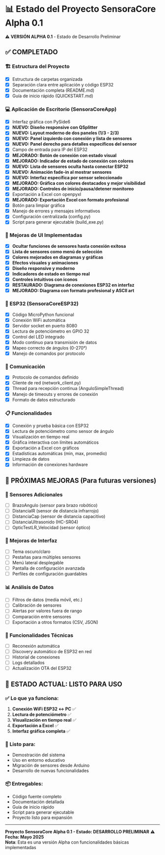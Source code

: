 # 📊 Estado del Proyecto SensoraCore Alpha 0.1

⚠️ **VERSIÓN ALPHA 0.1** - Estado de Desarrollo Preliminar

## ✅ COMPLETADO

### 🏗️ Estructura del Proyecto
- [x] Estructura de carpetas organizada
- [x] Separación clara entre aplicación y código ESP32
- [x] Documentación completa (README.md)
- [x] Guía de inicio rápido (QUICKSTART.md)

### 💻 Aplicación de Escritorio (SensoraCoreApp)
- [x] Interfaz gráfica con PySide6
- [x] **NUEVO: Diseño responsive con QSplitter**
- [x] **NUEVO: Layout moderno de dos paneles (1/3 - 2/3)**
- [x] **NUEVO: Panel izquierdo con conexión y lista de sensores**
- [x] **NUEVO: Panel derecho para detalles específicos del sensor**
- [x] Campo de entrada para IP del ESP32
- [x] **MEJORADO: Botón de conexión con estado visual**
- [x] **MEJORADO: Indicador de estado de conexión con colores**
- [x] **NUEVO: Lista de sensores oculta hasta conectar ESP32**
- [x] **NUEVO: Animación fade-in al mostrar sensores**
- [x] **NUEVO: Interfaz específica por sensor seleccionado**
- [x] **MEJORADO: Gráfica con colores destacados y mejor visibilidad**
- [x] **MEJORADO: Controles de inicio/pausa/detener monitoreo**
- [x] Exportación a Excel con openpyxl
- [x] **MEJORADO: Exportación Excel con formato profesional**
- [x] Botón para limpiar gráfica
- [x] Manejo de errores y mensajes informativos
- [x] Configuración centralizada (config.py)
- [x] Script para generar ejecutable (build_exe.py)

### 🎨 Mejoras de UI Implementadas
- [x] **Ocultar funciones de sensores hasta conexión exitosa**
- [x] **Lista de sensores como menú de selección**
- [x] **Colores mejorados en diagramas y gráficas**
- [x] **Efectos visuales y animaciones**
- [x] **Diseño responsive y moderno**
- [x] **Indicadores de estado en tiempo real**
- [x] **Controles intuitivos con iconos**
- [x] **RESTAURADO: Diagrama de conexiones ESP32 en interfaz**
- [x] **MEJORADO: Diagrama con formato profesional y ASCII art**

### 🔌 ESP32 (SensoraCoreESP32)
- [x] Código MicroPython funcional
- [x] Conexión WiFi automática
- [x] Servidor socket en puerto 8080
- [x] Lectura de potenciómetro en GPIO 32
- [x] Control del LED integrado
- [x] Modo continuo para transmisión de datos
- [x] Mapeo correcto de ángulos (0-270°)
- [x] Manejo de comandos por protocolo

### 📡 Comunicación
- [x] Protocolo de comandos definido
- [x] Cliente de red (network_client.py)
- [x] Thread para recepción continua (AnguloSimpleThread)
- [x] Manejo de timeouts y errores de conexión
- [x] Formato de datos estructurado

### 📋 Funcionalidades
- [x] Conexión y prueba básica con ESP32
- [x] Lectura de potenciómetro como sensor de ángulo
- [x] Visualización en tiempo real
- [x] Gráfica interactiva con límites automáticos
- [x] Exportación a Excel con gráficos
- [x] Estadísticas automáticas (min, max, promedio)
- [x] Limpieza de datos
- [x] Información de conexiones hardware

## 🔄 PRÓXIMAS MEJORAS (Para futuras versiones)

### 🎯 Sensores Adicionales
- [ ] BrazoAngulo (sensor para brazo robótico)
- [ ] DistanciaIR (sensor de distancia infrarrojo)
- [ ] DistanciaCap (sensor de distancia capacitivo)
- [ ] DistanciaUltrasonido (HC-SR04)
- [ ] OpticTestLR_Velocidad (sensor óptico)

### 🎨 Mejoras de Interfaz
- [ ] Tema oscuro/claro
- [ ] Pestañas para múltiples sensores
- [ ] Menú lateral desplegable
- [ ] Pantalla de configuración avanzada
- [ ] Perfiles de configuración guardables

### 📊 Análisis de Datos
- [ ] Filtros de datos (media móvil, etc.)
- [ ] Calibración de sensores
- [ ] Alertas por valores fuera de rango
- [ ] Comparación entre sensores
- [ ] Exportación a otros formatos (CSV, JSON)

### 🔧 Funcionalidades Técnicas
- [ ] Reconexión automática
- [ ] Discovery automático de ESP32 en red
- [ ] Historial de conexiones
- [ ] Logs detallados
- [ ] Actualización OTA del ESP32

## 🎯 ESTADO ACTUAL: LISTO PARA USO

### ✅ Lo que ya funciona:
1. **Conexión WiFi ESP32 ↔ PC** ✅
2. **Lectura de potenciómetro** ✅
3. **Visualización en tiempo real** ✅
4. **Exportación a Excel** ✅
5. **Interfaz gráfica completa** ✅

### 🚀 Listo para:
- Demostración del sistema
- Uso en entorno educativo
- Migración de sensores desde Arduino
- Desarrollo de nuevas funcionalidades

### 📦 Entregables:
- Código fuente completo
- Documentación detallada
- Guía de inicio rápido
- Script para generar ejecutable
- Proyecto listo para expansión

---

**Proyecto SensoraCore Alpha 0.1 - Estado: DESARROLLO PRELIMINAR** ⚠️  
**Fecha: Mayo 2025**  
**Nota**: Esta es una versión Alpha con funcionalidades básicas implementadas
